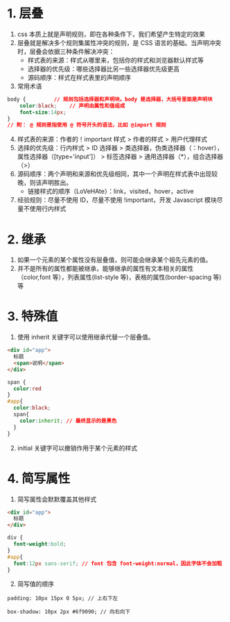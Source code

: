 # 1. 层叠
1. css 本质上就是声明规则，即在各种条件下，我们希望产生特定的效果
2. 层叠就是解决多个规则集属性冲突的规则，是 CSS 语言的基础。当声明冲突时，层叠会依据三种条件解决冲突：
    - 样式表的来源：样式从哪里来，包括你的样式和浏览器默认样式等
    - 选择器的优先级：哪些选择器比另一些选择器优先级更高
    - 源码顺序：样式在样式表里的声明顺序
3. 常用术语
```css
body {         // 规则包括选择器和声明块。body 是选择器，大括号里面是声明块
    color:black;    // 声明由属性和值组成
    font-size:14px;
}
// 附： @ 规则是指使用 @ 符号开头的语法，比如 @import 规则
```
4. 样式表的来源：作者的！important 样式 > 作者的样式 > 用户代理样式
5. 选择的优先级：行内样式 > ID 选择器 > 类选择器，伪类选择器（：hover），属性选择器（[type='input']） > 标签选择器 > 通用选择器（*），组合选择器（>）
6. 源码顺序：两个声明和来源和优先级相同，其中一个声明在样式表中出现较晚，则该声明胜出。
    - 链接样式的顺序（LoVeHAte）：link，visited，hover，active
7. 经验规则：尽量不使用 ID，尽量不使用 !important，开发 Javascript 模块尽量不使用行内样式

# 2. 继承
1. 如果一个元素的某个属性没有层叠值，则可能会继承某个祖先元素的值。
2. 并不是所有的属性都能被继承，能够继承的属性有文本相关的属性（color,font 等），列表属性(list-style 等)，表格的属性(border-spacing 等)等

# 3. 特殊值
1. 使用 inherit 关键字可以使用继承代替一个层叠值。
```html
<div id="app">
  标题
  <span>说明</span>
</div>
```
```css
span {
  color:red
}
#app{
  color:black;
  span{
    color:inherit; // 最终显示的是黑色
  }
}
```
2. initial 关键字可以撤销作用于某个元素的样式

# 4. 简写属性
1. 简写属性会默默覆盖其他样式
```html
<div id="app">
  标题
</div>
```
```css
div {
  font-weight:bold;
}
#app{
  font:12px sans-serif; // font 包含 font-weight:normal，因此字体不会加粗
}
```
2. 简写值的顺序
```
padding: 10px 15px 0 5px; // 上右下左

box-shadow: 10px 2px #6f9090; // 向右向下
```